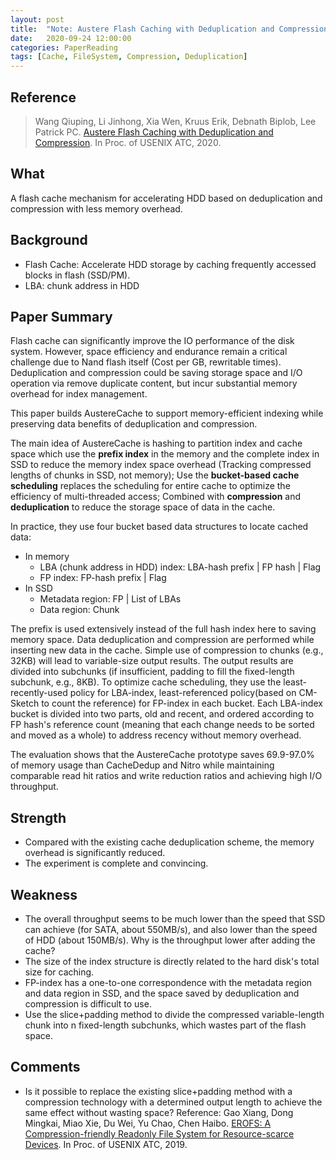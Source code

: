 ```yaml
---
layout: post
title:  "Note: Austere Flash Caching with Deduplication and Compression."
date:   2020-09-24 12:00:00
categories: PaperReading
tags: [Cache, FileSystem, Compression, Deduplication]
---
```


## Reference

> Wang Qiuping, Li Jinhong, Xia Wen, Kruus Erik, Debnath Biplob, Lee Patrick PC. [Austere Flash Caching with Deduplication and Compression](https://www.usenix.org/system/files/atc20-wang-qiuping.pdf). In Proc. of USENIX ATC, 2020.

## What

A flash cache mechanism for accelerating HDD based on deduplication and compression with less memory overhead.

## Background

* Flash Cache: Accelerate HDD storage by caching frequently accessed blocks in flash (SSD/PM).
* LBA: chunk address in HDD

<!-- more -->

## Paper Summary

Flash cache can significantly improve the IO performance of the disk system. However, space efficiency and endurance remain a critical challenge due to Nand flash itself (Cost per GB, rewritable times). Deduplication and compression could be saving storage space and I/O operation via remove duplicate content, but incur substantial memory overhead for index management. 

This paper builds AustereCache to support memory-efficient indexing while preserving data benefits of deduplication and compression.

The main idea of AustereCache is hashing to partition index and cache space which use the **prefix index** in the memory and the complete index in SSD to reduce the memory index space overhead (Tracking compressed lengths of chunks in SSD, not memory); Use the **bucket-based cache scheduling** replaces the scheduling for entire cache to optimize the efficiency of multi-threaded access; Combined with **compression** and  **deduplication** to reduce the storage space of data in the cache.

In practice, they use four bucket based data structures to locate cached data:

* In memory
  * LBA (chunk address in HDD) index: LBA-hash prefix  | FP hash | Flag
  * FP index: FP-hash prefix | Flag
* In SSD
  * Metadata region: FP | List of LBAs
  * Data region: Chunk
  
The prefix is used extensively instead of the full hash index here to saving memory space. Data deduplication and compression are performed while inserting new data in the cache. Simple use of compression to chunks (e.g., 32KB) will lead to variable-size output results. The output results are divided into subchunks (if insufficient, padding to fill the fixed-length subchunk, e.g., 8KB).
To optimize cache scheduling, they use the least-recently-used policy for LBA-index, least-referenced policy(based on CM-Sketch to count the reference) for FP-index in each bucket. Each LBA-index bucket is divided into two parts, old and recent, and ordered according to FP hash's reference count (meaning that each change needs to be sorted and moved as a whole) to address recency without memory overhead.

The evaluation shows that the AustereCache prototype saves 69.9-97.0% of memory usage than CacheDedup and Nitro while maintaining comparable read hit ratios and write reduction ratios and achieving high I/O throughput.

## Strength

* Compared with the existing cache deduplication scheme, the memory overhead is significantly reduced.
* The experiment is complete and convincing.

## Weakness

* The overall throughput seems to be much lower than the speed that SSD can achieve (for SATA, about 550MB/s), and also lower than the speed of HDD (about 150MB/s). Why is the throughput lower after adding the cache?
* The size of the index structure is directly related to the hard disk's total size for caching.
* FP-index has a one-to-one correspondence with the metadata region and data region in SSD, and the space saved by deduplication and compression is difficult to use.
*  Use the slice+padding method to divide the compressed variable-length chunk into n fixed-length subchunks, which wastes part of the flash space.

## Comments

* Is it possible to replace the existing slice+padding method with a compression technology with a determined output length to achieve the same effect without wasting space? Reference: Gao Xiang, Dong Mingkai, Miao Xie, Du Wei, Yu Chao, Chen Haibo. [EROFS: A Compression-friendly Readonly File System for Resource-scarce Devices](https://www.usenix.org/system/files/atc19-gao.pdf). In Proc. of USENIX ATC, 2019.